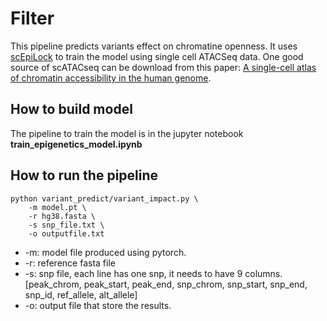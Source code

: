 # Filter
This pipeline predicts variants effect on chromatine openness. It uses [scEpiLock](https://github.com/aicb-ZhangLabs/scEpiLock) to train the model using single cell ATACSeq data. One good source of scATACseq can be download from this paper: [A single-cell atlas of chromatin accessibility in the human genome](https://www.sciencedirect.com/science/article/pii/S0092867421012794).

## How to build model
The pipeline to train the model is in the jupyter notebook **train_epigenetics_model.ipynb**


## How to run the pipeline

	python variant_predict/variant_impact.py \
		-m model.pt \
		-r hg38.fasta \
		-s snp_file.txt \
		-o outputfile.txt

* -m: model file produced using pytorch.
* -r: reference fasta file
* -s: snp file, each line has one snp, it needs to have 9 columns. [peak_chrom, peak_start, peak_end, snp_chrom, snp_start, snp_end, snp_id, ref_allele, alt_allele]
* -o: output file that store the results.
